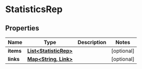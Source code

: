 

# StatisticsRep


## Properties

Name | Type | Description | Notes
------------ | ------------- | ------------- | -------------
**items** | [**List&lt;StatisticRep&gt;**](StatisticRep.md) |  |  [optional]
**links** | [**Map&lt;String, Link&gt;**](Link.md) |  |  [optional]



